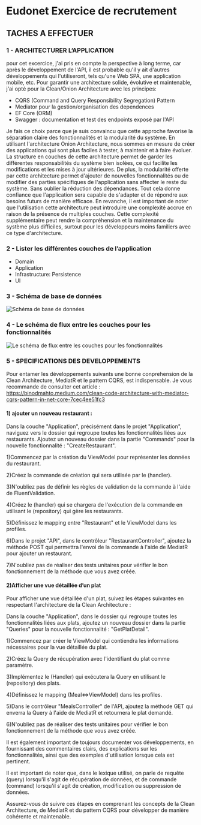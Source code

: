 # Eudonet Exercice de recrutement

## TACHES A EFFECTUER

### 1 - ARCHITECTURER L’APPLICATION

pour cet excercice, j'ai pris en compte la perspective à long terme, car après le développement de l'API, il est probable qu'il y ait d'autres développements qui l'utiliseront, tels qu'une Web SPA, une application mobile, etc. Pour garantir une architecture solide, évolutive et maintenable, j'ai opté pour la Clean/Onion Architecture avec les principes:
* CQRS (Command and Query Responsibility Segregation) Pattern
* Mediator pour la gestion/organisation des dependences
* EF Core (ORM)
* Swagger : documentation et test des endpoints exposé par l'API

Je fais ce choix parce que je suis convaincu que cette approche favorise la séparation claire des fonctionnalités et la modularité du système. En utilisant l'architecture Onion Architecture, nous sommes en mesure de créer des applications qui sont plus faciles à tester, à maintenir et à faire évoluer. La structure en couches de cette architecture permet de garder les différentes responsabilités du système bien isolées, ce qui facilite les modifications et les mises à jour ultérieures. De plus, la modularité offerte par cette architecture permet d'ajouter de nouvelles fonctionnalités ou de modifier des parties spécifiques de l'application sans affecter le reste du système. Sans oublier la réduction des dépendances. Tout cela donne confiance que l'application sera capable de s'adapter et de répondre aux besoins futurs de manière efficace. 
En revanche, il est important de noter que l'utilisation cette architecture peut introduire une complexité accrue en raison de la présence de multiples couches. Cette complexité supplémentaire peut rendre la compréhension et la maintenance du système plus difficiles, surtout pour les développeurs moins familiers avec ce type d'architecture. 

### 2 - Lister les différentes couches de l’application

* Domain
* Application
* Infrastructure: Persistence
* UI

### 3 - Schéma de base de données
![Schéma de base de données](https://i.ibb.co/6bXK33z/schema-bd.jpg)

### 4 - Le schéma de flux entre les couches pour les fonctionnalités
![Le schéma de flux entre les couches pour les fonctionnalités](https://i.ibb.co/4t0B3Ht/flux.png)

### 5 - SPECIFICATIONS DES DEVELOPPEMENTS

Pour entamer les développements suivants une bonne conprehension de la Clean Architecture, MediatR et le pattern CQRS, est indispensable. Je vous recommande de consulter cet article : https://binodmahto.medium.com/clean-code-architecture-with-mediator-cqrs-pattern-in-net-core-7cec4ee51fc3

#### 1) ajouter un nouveau restaurant :

Dans la couche "Application", précisément dans le projet "Application", naviguez vers le dossier qui regroupe toutes les fonctionnalités liées aux restaurants. Ajoutez un nouveau dossier dans la partie "Commands" pour la nouvelle fonctionnalité : "CreateRestaurant".

1)Commencez par la création du ViewModel pour représenter les données du restaurant.

2)Créez la commande de création qui sera utilisée par le (handler).

3)N'oubliez pas de définir les règles de validation de la commande à l'aide de FluentValidation.

4)Créez le (handler) qui se chargera de l'exécution de la commande en utilisant le (repository) qui gère les restaurants.

5)Définissez le mapping entre "Restaurant" et le ViewModel dans les profiles.

6)Dans le projet "API", dans le contrôleur "RestaurantController", ajoutez la méthode POST qui permettra l'envoi de la commande à l'aide de MediatR pour ajouter un restaurant.

7)N'oubliez pas de réaliser des tests unitaires pour vérifier le bon fonctionnement de la méthode que vous avez créée.

#### 2)Afficher une vue détaillée d’un plat 

Pour afficher une vue détaillée d'un plat, suivez les étapes suivantes en respectant l'architecture de la Clean Architecture :

Dans la couche "Application", dans le dossier qui regroupe toutes les fonctionnalités liées aux plats, ajoutez un nouveau dossier dans la partie "Queries" pour la nouvelle fonctionnalité : "GetPlatDetail".

1)Commencez par créer le ViewModel qui contiendra les informations nécessaires pour la vue détaillée du plat.

2)Créez la Query de récupération avec l'identifiant du plat comme paramètre.

3)Implémentez le (Handler) qui exécutera la Query en utilisant le (repository) des plats.

4)Définissez le mapping (Meal<=>ViewModel) dans les profiles.

5)Dans le contrôleur "MealsController" de l'API, ajoutez la méthode GET qui enverra la Query à l'aide de MediatR et retournera le plat demandé.

6)N'oubliez pas de réaliser des tests unitaires pour vérifier le bon fonctionnement de la méthode que vous avez créée.

Il est également important de toujours documenter vos développements, en fournissant des commentaires clairs, des explications sur les fonctionnalités, ainsi que des exemples d'utilisation lorsque cela est pertinent.

Il est important de noter que, dans le lexique utilisé, on parle de requête (query) lorsqu'il s'agit de récupération de données, et de commande (command) lorsqu'il s'agit de création, modification ou suppression de données.

Assurez-vous de suivre ces étapes en comprenant les concepts de la Clean Architecture, de MediatR et du pattern CQRS pour développer de manière cohérente et maintenable.